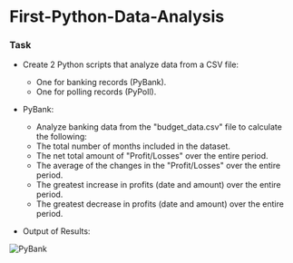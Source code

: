 # **First-Python-Data-Analysis**

### Task

* Create 2 Python scripts that analyze data from a CSV file:
  * One for banking records (PyBank).
  * One for polling records (PyPoll).
* PyBank:
  * Analyze banking data from the "budget_data.csv" file to calculate the following:
  * The total number of months included in the dataset.
  * The net total amount of "Profit/Losses" over the entire period.
  * The average of the changes in the "Profit/Losses" over the entire period.
  * The greatest increase in profits (date and amount) over the entire period.
  * The greatest decrease in profits (date and amount) over the entire period.
 
* Output of Results:

![PyBank](https://github.com/michaellegg16/python-challenge/blob/master/Screenshots/FinacialResultsScreenshot.png)


  
